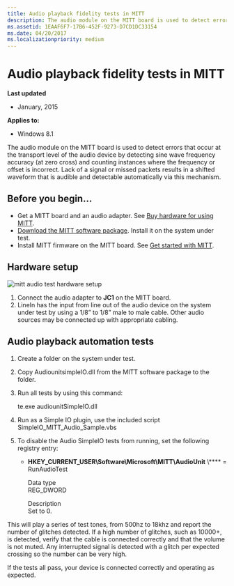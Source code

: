 ```yaml
---
title: Audio playback fidelity tests in MITT
description: The audio module on the MITT board is used to detect errors that occur at the transport level of the audio device by detecting sine wave frequency accuracy (at zero cross) and counting instances where the frequency or offset is incorrect.
ms.assetid: 1EAAF6F7-17B6-452F-9273-D7CD1DC33154
ms.date: 04/20/2017
ms.localizationpriority: medium
---
```


# Audio playback fidelity tests in MITT


**Last updated**

-   January, 2015

**Applies to:**

-   Windows 8.1

The audio module on the MITT board is used to detect errors that occur at the transport level of the audio device by detecting sine wave frequency accuracy (at zero cross) and counting instances where the frequency or offset is incorrect. Lack of a signal or missed packets results in a shifted waveform that is audible and detectable automatically via this mechanism.

## Before you begin...


-   Get a MITT board and an audio adapter. See [Buy hardware for using MITT](https://docs.microsoft.com/windows-hardware/drivers/spb/multi-interface-test-tool--mitt--).
-   [Download the MITT software package](https://docs.microsoft.com/previous-versions/dn919810(v=vs.85)). Install it on the system under test.
-   Install MITT firmware on the MITT board. See [Get started with MITT](https://docs.microsoft.com/windows-hardware/drivers/spb/get-started-with-mitt---).

## Hardware setup


![mitt audio test hardware setup](images/mitttoaudio.jpg)

1.  Connect the audio adapter to **JC1** on the MITT board.
2.  LineIn has the input from line out of the audio device on the system under test by using a 1/8” to 1/8” male to male cable. Other audio sources may be connected up with appropriate cabling.

## Audio playback automation tests


1.  Create a folder on the system under test.
2.  Copy AudiounitsimpleIO.dll from the MITT software package to the folder.
3.  Run all tests by using this command:

    te.exe audiounitSimpleIO.dll

4.  Run as a Simple IO plugin, use the included script SimpleIO\_MITT\_Audio\_Sample.vbs
5.  To disable the Audio SimpleIO tests from running, set the following registry entry:
    -   **HKEY\_CURRENT\_USER\\Software\\Microsoft\\MITT\\AudioUnit** \\**** = RunAudioTest

           Data type  
           REG\_DWORD

           Description  
           Set to 0.

This will play a series of test tones, from 500hz to 18khz and report the number of glitches detected. If a high number of glitches, such as 10000+, is detected, verify that the cable is connected correctly and that the volume is not muted. Any interrupted signal is detected with a glitch per expected crossing so the number can be very high.

If the tests all pass, your device is connected correctly and operating as expected.

 

 




